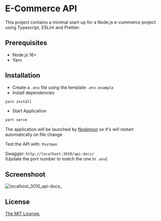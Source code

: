 # E-Commerce API

This project contains a minimal start-up for a Node.js e-commerce project using Typescript, ESLint and Prettier.

## Prerequisites

- Node.js 16+
- Yarn

## Installation
- Create a ```.env``` file using the template ```.env.example```
- Install dependencies

```bash
yarn install
```

- Start Application

```bash
yarn serve
```

The application will be launched by [Nodemon](https://nodemon.com) so it's will restart automatically on file change

Test the API with: `Postman`

Swagger: `http://localhost:3010/api-docs/`  
(Update the port number to match the one in `.env`)

## Screenshoot

![localhost_3010_api-docs_](https://github.com/Asam237/e-commerce-api/assets/34966088/b6e8b14c-da5e-469b-ad95-5836c1a03fbf)

## License

[The MIT License.](https://opensource.org/licenses/MIT)
